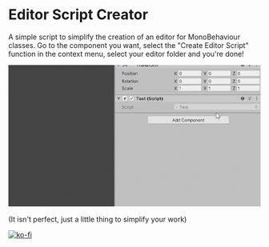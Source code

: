 # Editor Script Creator
A simple script to simplify the creation of an editor for MonoBehaviour classes.
Go to the component you want, select the "Create Editor Script" function in the context menu, select your editor folder and you're done!

![](editor_example.gif)

(It isn't perfect, just a little thing to simplify your work)

[![ko-fi](https://ko-fi.com/img/githubbutton_sm.svg)](https://ko-fi.com/P5P740S47)
